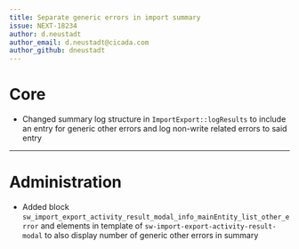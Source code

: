 ```yaml
---
title: Separate generic errors in import summary
issue: NEXT-18234
author: d.neustadt
author_email: d.neustadt@cicada.com 
author_github: dneustadt
---
```

# Core
* Changed summary log structure in `ImportExport::logResults` to include an entry for generic other errors and log non-write related errors to said entry
___
# Administration
* Added block `sw_import_export_activity_result_modal_info_mainEntity_list_other_error` and elements in template of `sw-import-export-activity-result-modal` to also display number of generic other errors in summary
